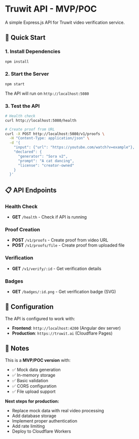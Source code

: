 # Truwit API - MVP/POC

A simple Express.js API for Truwit video verification service.

## 🚀 Quick Start

### 1. Install Dependencies
```bash
npm install
```

### 2. Start the Server
```bash
npm start
```

The API will run on `http://localhost:5080`

### 3. Test the API
```bash
# Health check
curl http://localhost:5080/health

# Create proof from URL
curl -X POST http://localhost:5080/v1/proofs \
  -H "Content-Type: application/json" \
  -d '{
    "input": {"url": "https://youtube.com/watch?v=example"},
    "declared": {
      "generator": "Sora v2",
      "prompt": "A cat dancing",
      "license": "creator-owned"
    }
  }'
```

## 📋 API Endpoints

### Health Check
- **GET** `/health` - Check if API is running

### Proof Creation
- **POST** `/v1/proofs` - Create proof from video URL
- **POST** `/v1/proofs/file` - Create proof from uploaded file

### Verification
- **GET** `/v1/verify/:id` - Get verification details

### Badges
- **GET** `/badges/:id.png` - Get verification badge (SVG)

## 🔧 Configuration

The API is configured to work with:
- **Frontend**: `http://localhost:4200` (Angular dev server)
- **Production**: `https://truwit.ai` (Cloudflare Pages)

## 📝 Notes

This is a **MVP/POC version** with:
- ✅ Mock data generation
- ✅ In-memory storage
- ✅ Basic validation
- ✅ CORS configuration
- ✅ File upload support

**Next steps for production:**
- Replace mock data with real video processing
- Add database storage
- Implement proper authentication
- Add rate limiting
- Deploy to Cloudflare Workers
